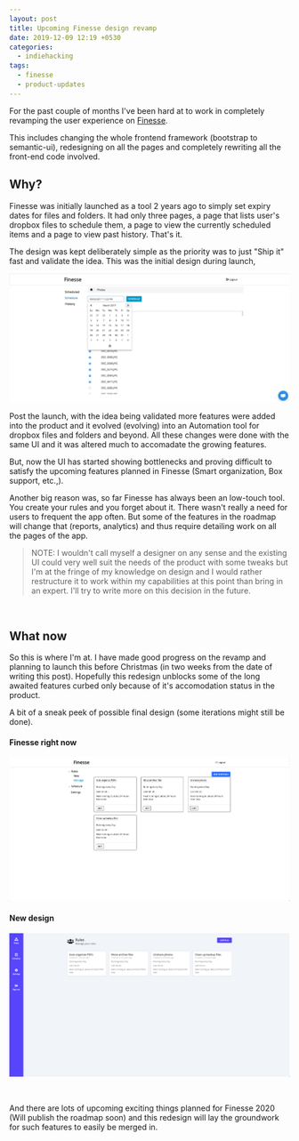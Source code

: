 ```yaml
---
layout: post
title: Upcoming Finesse design revamp
date: 2019-12-09 12:19 +0530
categories:
  - indiehacking
tags:
  - finesse
  - product-updates
---
```


For the past couple of months I've been hard at to work in completely revamping the user experience on [Finesse](https://finesseapp.co/).

This includes changing the whole frontend framework (bootstrap to semantic-ui), redesigning on all the pages and completely rewriting all the front-end code involved.

<!-- more -->

## Why?

Finesse was initially launched as a tool 2 years ago to simply set expiry dates for files and folders. It had only three pages, a page that lists user's dropbox files to schedule them, a page to view the currently scheduled items and a page to view past history. That's it.

The design was kept deliberately simple as the priority was to just "Ship it" fast and validate the idea. This was the initial design during launch,

![Finesse launch screenshot](/assets/finesse/finesse-screenshot-2017-new-schedule.jpg)

Post the launch, with the idea being validated more features were added into the product and it evolved (evolving) into an Automation tool for dropbox files and folders and beyond. All these changes were done with the same UI and it was altered much to accomadate the growing features.

But, now the UI has started showing bottlenecks and proving difficult to satisfy the upcoming features planned in Finesse (Smart organization, Box support, etc.,).

Another big reason was, so far Finesse has always been an low-touch tool. You create your rules and you forget about it. There wasn't really a need for users to frequent the app often. But some of the features in the roadmap will change that (reports, analytics) and thus require detailing work on all the pages of the app.

> NOTE: I wouldn't call myself a designer on any sense and the existing UI could very well suit the needs of the product with some tweaks but I'm at the fringe of my knowledge on design and I would rather restructure it to work within my capabilities at this point than bring in an expert. I'll try to write more on this decision in the future.

<br/>

## What now

So this is where I'm at. I have made good progress on the revamp and planning to launch this before Christmas (in two weeks from the date of writing this post). Hopefully this redesign unblocks some of the long awaited features curbed only because of it's accomodation status in the product.

A bit of a sneak peek of possible final design (some iterations might still be done).


#### Finesse right now
![Finesse now](/assets/finesse/revamp-screenshot-old.png)

#### New design
![Finesse possibly new design](/assets/finesse/revamp-screenshot-new.png)

<br/>

And there are lots of upcoming exciting things planned for Finesse 2020 (Will publish the roadmap soon) and this redesign will lay the groundwork for such features to easily be merged in.
